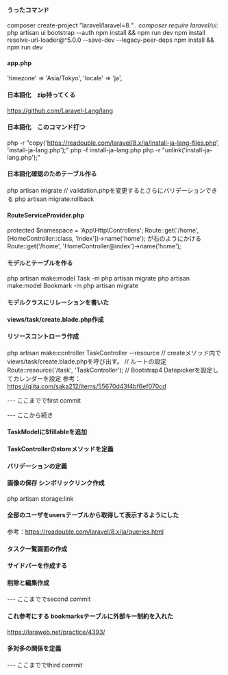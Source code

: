 #### うったコマンド
composer create-project "laravel/laravel=8.*" .
composer require laravel/ui:*
php artisan ui bootstrap --auth
npm install && npm run dev
npm install resolve-url-loader@^5.0.0 --save-dev --legacy-peer-deps
npm install && npm run dev

#### app.php
'timezone' => 'Asia/Tokyo',
'locale' => 'ja',

#### 日本語化　zip持ってくる
https://github.com/Laravel-Lang/lang

#### 日本語化　このコマンド打つ
php -r "copy('https://readouble.com/laravel/8.x/ja/install-ja-lang-files.php', 'install-ja-lang.php');"
php -f install-ja-lang.php
php -r "unlink('install-ja-lang.php');"

#### 日本語化確認のためテーブル作る
php artisan migrate // validation.phpを変更するとさらにバリデーションできる
php artisan migrate:rollback

#### RouteServiceProvider.php
protected $namespace = 'App\\Http\\Controllers';
Route::get('/home', [HomeController::class, 'index'])->name('home'); が右のようにかける  Route::get('/home', 'HomeController@index')->name('home');

#### モデルとテーブルを作る
php artisan make:model Task -m
php artisan migrate
php artisan make:model Bookmark -m
php artisan migrate

#### モデルクラスにリレーションを書いた

#### views/task/create.blade.php作成

#### リソースコントローラ作成
php artisan make:controller TaskController --resource
// createメソッド内でviews/task/create.blade.phpを呼び出す。
// ルートの設定
Route::resource('/task', 'TaskController');
// Bootstrap4 Datepickerを設定してカレンダーを設定
参考：https://qiita.com/saka212/items/55670d43f4bf6ef070cd

--- ここまででfirst commit

--- ここから続き
#### TaskModelに$fillableを追加
#### TaskControllerのstoreメソッドを定義
#### バリデーションの定義
#### 画像の保存 シンボリックリンク作成
php artisan storage:link
#### 全部のユーザをusersテーブルから取得して表示するようにした
参考：https://readouble.com/laravel/8.x/ja/queries.html
#### タスク一覧画面の作成
#### サイドバーを作成する
#### 削除と編集作成
--- ここまででsecond commit
#### これ参考にする bookmarksテーブルに外部キー制約を入れた
https://laraweb.net/practice/4393/
#### 多対多の関係を定義
--- ここまででthird commit
#### 
